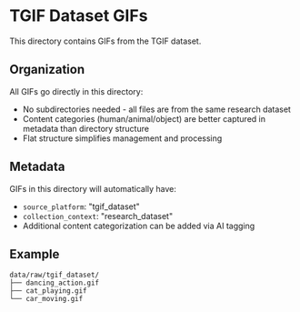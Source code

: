 # TGIF Dataset GIFs

This directory contains GIFs from the TGIF dataset.

## Organization

All GIFs go directly in this directory:
- No subdirectories needed - all files are from the same research dataset
- Content categories (human/animal/object) are better captured in metadata than directory structure
- Flat structure simplifies management and processing

## Metadata

GIFs in this directory will automatically have:
- `source_platform`: "tgif_dataset"
- `collection_context`: "research_dataset"
- Additional content categorization can be added via AI tagging

## Example
```
data/raw/tgif_dataset/
├── dancing_action.gif
├── cat_playing.gif
└── car_moving.gif
```
